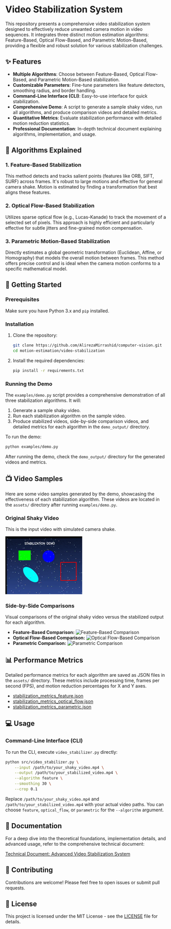 # Video Stabilization System

This repository presents a comprehensive video stabilization system designed to effectively reduce unwanted camera motion in video sequences. It integrates three distinct motion estimation algorithms: Feature-Based, Optical Flow-Based, and Parametric Motion-Based, providing a flexible and robust solution for various stabilization challenges.

## ✨ Features

-   **Multiple Algorithms**: Choose between Feature-Based, Optical Flow-Based, and Parametric Motion-Based stabilization.
-   **Customizable Parameters**: Fine-tune parameters like feature detectors, smoothing radius, and border handling.
-   **Command-Line Interface (CLI)**: Easy-to-use interface for quick stabilization.
-   **Comprehensive Demo**: A script to generate a sample shaky video, run all algorithms, and produce comparison videos and detailed metrics.
-   **Quantitative Metrics**: Evaluate stabilization performance with detailed motion reduction statistics.
-   **Professional Documentation**: In-depth technical document explaining algorithms, implementation, and usage.

## 🧠 Algorithms Explained

### 1. Feature-Based Stabilization

This method detects and tracks salient points (features like ORB, SIFT, SURF) across frames. It's robust to large motions and effective for general camera shake. Motion is estimated by finding a transformation that best aligns these features.

### 2. Optical Flow-Based Stabilization

Utilizes sparse optical flow (e.g., Lucas-Kanade) to track the movement of a selected set of pixels. This approach is highly efficient and particularly effective for subtle jitters and fine-grained motion compensation.

### 3. Parametric Motion-Based Stabilization

Directly estimates a global geometric transformation (Euclidean, Affine, or Homography) that models the overall motion between frames. This method offers precise control and is ideal when the camera motion conforms to a specific mathematical model.

## 🚀 Getting Started

### Prerequisites

Make sure you have Python 3.x and `pip` installed.

### Installation

1.  Clone the repository:
    ```bash
    git clone https://github.com/AlirezaMirrashid/computer-vision.git
    cd motion-estimation/video-stabilization
    ```
2.  Install the required dependencies:
    ```bash
    pip install -r requirements.txt
    ```

### Running the Demo

The `examples/demo.py` script provides a comprehensive demonstration of all three stabilization algorithms. It will:

1.  Generate a sample shaky video.
2.  Run each stabilization algorithm on the sample video.
3.  Produce stabilized videos, side-by-side comparison videos, and detailed metrics for each algorithm in the `demo_output/` directory.

To run the demo:

```bash
python examples/demo.py
```

After running the demo, check the `demo_output/` directory for the generated videos and metrics.

## 📺 Video Samples

Here are some video samples generated by the demo, showcasing the effectiveness of each stabilization algorithm. These videos are located in the `assets/` directory after running `examples/demo.py`.

### Original Shaky Video

This is the input video with simulated camera shake.

![Original Shaky Video](./assets/sample_shaky_video.gif)


### Side-by-Side Comparisons

Visual comparisons of the original shaky video versus the stabilized output for each algorithm.

-   **Feature-Based Comparison:** ![Feature-Based Comparison](./assets/comparison_video_feature.gif)
-   **Optical Flow-Based Comparison:** ![Optical Flow-Based Comparison](./assets/comparison_video_optical_flow.gif)
-   **Parametric Comparison:** ![Parametric Comparison](./assets/comparison_video_parametric.gif)

## 📊 Performance Metrics

Detailed performance metrics for each algorithm are saved as JSON files in the `assets/` directory. These metrics include processing time, frames per second (FPS), and motion reduction percentages for X and Y axes.

-   [stabilization_metrics_feature.json](assets/stabilization_metrics_feature.json)
-   [stabilization_metrics_optical_flow.json](assets/stabilization_metrics_optical_flow.json)
-   [stabilization_metrics_parametric.json](assets/stabilization_metrics_parametric.json)


## 💻 Usage

### Command-Line Interface (CLI)

To run the CLI, execute `video_stabilizer.py` directly:

```bash
python src/video_stabilizer.py \
    --input /path/to/your_shaky_video.mp4 \
    --output /path/to/your_stabilized_video.mp4 \
    --algorithm feature \
    --smoothing 30 \
    --crop 0.1
```

Replace `/path/to/your_shaky_video.mp4` and `/path/to/your_stabilized_video.mp4` with your actual video paths. You can choose `feature`, `optical_flow`, or `parametric` for the `--algorithm` argument.

## 📄 Documentation

For a deep dive into the theoretical foundations, implementation details, and advanced usage, refer to the comprehensive technical document:

[Technical Document: Advanced Video Stabilization System](docs/technical_document.md)

## 🤝 Contributing

Contributions are welcome! Please feel free to open issues or submit pull requests.

## 📜 License

This project is licensed under the MIT License - see the [LICENSE](LICENSE) file for details.



